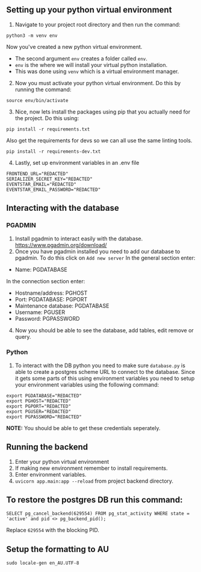 ## Setting up your python virtual environment
1. Navigate to your project root directory and then run the command:
```
python3 -m venv env
```
Now you've created a new python virtual environment. 
- The second argument `env` creates a folder called `env`.
- `env` is the where we will install your virtual python installation. 
- This was done using `venv` which is a virtual environment manager. 
2. Now you must activate your python virtual environment. Do this by running the command:
```
source env/bin/activate
```
3. Nice, now lets install the packages using pip that you actually need for the project. Do this using:
```
pip install -r requirements.txt
```
Also get the requirements for devs so we can all use the same linting tools.
```
pip install -r requirements-dev.txt
```
4. Lastly, set up environment variables in an .env file
```
FRONTEND_URL="REDACTED"
SERIALIZER_SECRET_KEY="REDACTED"
EVENTSTAR_EMAIL="REDACTED"
EVENTSTAR_EMAIL_PASSWORD="REDACTED"
```

## Interacting with the database
### PGADMIN
1. Install pgadmin to interact easily with the database. https://www.pgadmin.org/download/
2. Once you have pgadmin installed you need to add our database to pgadmin. To do this click on `Add new server`
In the general section enter:
- Name: PGDATABASE

In the connection section enter: 
- Hostname/address: PGHOST
- Port: PGDATABASE: PGPORT
- Maintenance database: PGDATABASE
- Username: PGUSER
- Password: PGPASSWORD 
4. Now you should be able to see the database, add tables, edit remove or query.

### Python
1. To interact with the DB python you need to make sure `database.py` is able to create a postgres scheme URL to connect to the database. Since it gets some parts of this using environment variables you need to setup your environment variables using the following command:
```
export PGDATABASE="REDACTED"
export PGHOST="REDACTED"
export PGPORT="REDACTED"
export PGUSER="REDACTED"
export PGPASSWORD="REDACTED"
```
**NOTE:**
You should be able to get these credentials seperately.

## Running the backend
1. Enter your python virtual environment
2. If making new environment remember to install requirements.
3. Enter environment variables.
4. `uvicorn app.main:app --reload` from project backend directory.

## To restore the postgres DB run this command:
```
SELECT pg_cancel_backend(629554) FROM pg_stat_activity WHERE state = 'active' and pid <> pg_backend_pid();
```
Replace `629554` with the blocking PID.

## Setup the formatting to AU

```
sudo locale-gen en_AU.UTF-8
```
